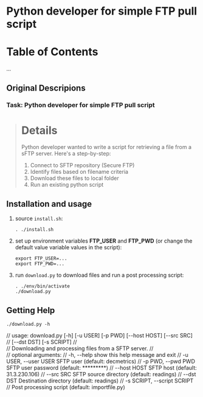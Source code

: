 # Python developer for simple FTP pull script

Table of Contents
=================

...


## Original Descripions

### Task: Python developer for simple FTP pull script

> Details
> =======
> 
> Python developer wanted to write a script for retrieving a file from a sFTP server.
> Here's a step-by-step:
> 
> 1.  Connect to SFTP repository (Secure FTP)
> 2.  Identify files based on filename criteria
> 3.  Download these files to local folder
> 4.  Run an existing python script

## Installation and usage

1. source `install.sh`:

    ```
    . ./install.sh
    ```
2. set up environment variables **FTP_USER** and **FTP_PWD** (or change the default value variable values in the script):

    ```
    export FTP_USER=...
    export FTP_PWD=...
    ```
3. run `download.py` to download files and run a post processing script:

    ```
    . ./env/bin/activate
    ./download.py
    ```

## Getting Help

```
./download.py -h
```

//    usage: download.py [-h] [-u USER] [-p PWD] [--host HOST] [--src SRC]
//                       [--dst DST] [-s SCRIPT]
//    
//    Downloading and processing files from a SFTP server.
//    
//    optional arguments:
//      -h, --help            show this help message and exit
//      -u USER, --user USER  SFTP user (default: decmetrics)
//      -p PWD, --pwd PWD     SFTP user password (default: *********)
//      --host HOST           SFTP host (default: 31.3.230.106)
//      --src SRC             SFTP source directory (default: readings)
//      --dst DST             Destination directory (default: readings)
//      -s SCRIPT, --script SCRIPT
//                            Post processing script (default: importfile.py)


